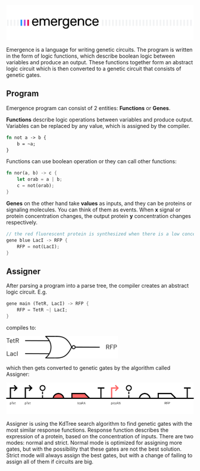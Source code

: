 ![Emergence](./images/emergence-bg.svg)

Emergence is a language for writing genetic circuits. The program is written in the form of logic functions, which describe boolean logic between variables and produce an output. These functions together form an abstract logic circuit which is then converted to a genetic circuit that consists of genetic gates.

## Program

Emergence program can consist of 2 entities: **Functions** or **Genes**.

**Functions** describe logic operations between variables and produce output. Variables can be replaced by any value, which is assigned by the compiler.

```rust
fn not a -> b {
    b = ~a;
}
```

Functions can use boolean operation or they can call other functions:
```rust
fn nor(a, b) -> c {
    let orab = a | b;
    c = not(orab);
}
```

**Genes** on the other hand take **values** as inputs, and they can be proteins or signaling molecules. You can think of them as events. When **x** signal or protein concentration changes, the output protein **y** concentration changes respectively.

```rust
// the red fluorescent protein is synthesized when there is a low concentration of lactose
gene blue LacI -> RFP {
    RFP = not(LacI);
}
```

## Assigner

After parsing a program into a parse tree, the compiler creates an abstract logic circuit. E.g.

```rust
gene main (TetR, LacI) -> RFP {
	RFP = TetR ~| LacI;
}
```
compiles to:

<img src="./images/NOR.svg" width="300" />

which then gets converted to genetic gates by the algorithm called Assigner:

<img src="./images/bio-gate-example.svg" width="600" />

Assigner is using the KdTree search algorithm to find genetic gates with the most similar response functions. Response function describes the expression of a protein, based on the concentration of inputs. There are two modes: normal and strict. Normal mode is optimized for assigning more gates, but with the possibility that these gates are not the best solution. Strict mode will always assign the best gates, but with a change of failing to assign all of them if circuits are big.
